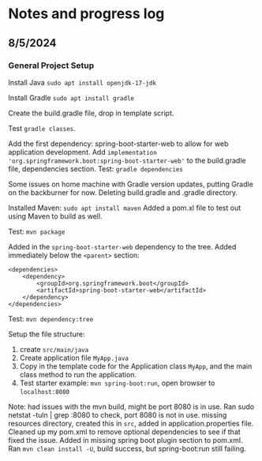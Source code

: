 # Notes and progress log

## 8/5/2024

### General Project Setup

Install Java ```sudo apt install openjdk-17-jdk```

Install Gradle ```sudo apt install gradle```

Create the build.gradle file, drop in template script.

Test ```gradle classes```.

Add the first dependency: spring-boot-starter-web to allow for web application development.
Add ```implementation 'org.springframework.boot:spring-boot-starter-web'``` to the build.gradle file, dependencies section.
Test: ```gradle dependencies```

Some issues on home machine with Gradle version updates, putting Gradle on the backburner for now.
Deleting build.gradle and .gradle directory.

Installed Maven: ``sudo apt install maven``
Added a pom.xl file to test out using Maven to build as well.

Test: ```mvn package```

Added in the ```spring-boot-starter-web``` dependency to the tree.
Added immediately below the ```<parent>``` section:
```
<dependencies>
	<dependency>
		<groupId>org.springframework.boot</groupId>
		<artifactId>spring-boot-starter-web</artifactId>
	</dependency>
</dependencies>
```

Test: ```mvn dependency:tree```

Setup the file structure:

1. create ```src/main/java```
2. Create application file ```MyApp.java```
3. Copy in the template code for the Application class ```MyApp```, and the main class method to run the application.
4. Test starter example: ```mvn spring-boot:run```, open browser to ```localhost:8080``` 

Note: had issues with the mvn build, might be port 8080 is in use.
Ran sudo netstat -tuln | grep :8080 to check, port 8080 is not in use.
missing resources directory, created this in ```src```, added in application.properties file. 
Cleaned up my pom.xml to remove optional dependencies to see if that fixed the issue.
Added in missing spring boot plugin section to pom.xml.
Ran ```mvn clean install -U```, build success, but spring-boot:run still failing.

